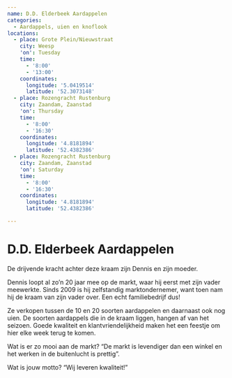 ```yaml
---
name: D.D. Elderbeek Aardappelen
categories:
  - Aardappels, uien en knoflook
locations:
  - place: Grote Plein/Nieuwstraat
    city: Weesp
    'on': Tuesday
    time:
      - '8:00'
      - '13:00'
    coordinates:
      longitude: '5.0419514'
      latitude: '52.3073148'
  - place: Rozengracht Rustenburg
    city: Zaandam, Zaanstad
    'on': Thursday
    time:
      - '8:00'
      - '16:30'
    coordinates:
      longitude: '4.8181894'
      latitude: '52.4382386'
  - place: Rozengracht Rustenburg
    city: Zaandam, Zaanstad
    'on': Saturday
    time:
      - '8:00'
      - '16:30'
    coordinates:
      longitude: '4.8181894'
      latitude: '52.4382386'

---
```


# D.D. Elderbeek Aardappelen

De drijvende kracht achter deze kraam zijn Dennis en zijn moeder.

Dennis loopt al zo’n 20 jaar mee op de markt, waar hij eerst met zijn vader meewerkte. Sinds 2009 is hij zelfstandig marktondernemer, want toen nam hij de kraam van zijn vader over. Een echt familiebedrijf dus!

Ze verkopen tussen de 10 en 20 soorten aardappelen en daarnaast ook nog uien. De soorten aardappels die in de kraam liggen, hangen af van het seizoen. Goede kwaliteit en klantvriendelijkheid maken het een feestje om hier elke week terug te komen.

Wat is er zo mooi aan de markt?
“De markt is levendiger dan een winkel en het werken in de buitenlucht is prettig”.

Wat is jouw motto?
“Wij leveren kwaliteit!”